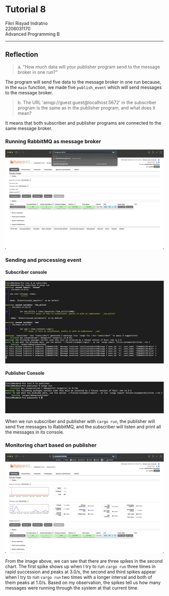 # Tutorial 8
Fikri Risyad Indratno</br>
2206031170</br>
Advanced Programming B</br>

---

## Reflection
> a. "How much data will your publisher program send to the message broker in one run?"

The program will send five data to the message broker in one run because, in the `main` function, we made five `publish_event` which will send messages to the message broker.

> b. The URL 'amqp://guest:guest@localhost:5672' in the subscriber program is the same as in the publisher program, and what does it mean?

It means that both subscriber and publisher programs are connected to the same message broker.

### Running RabbitMQ as message broker

![running rabbitmq](images/running_rabbitmq.png)

### Sending and processing event

#### Subscriber console
![subscriber console](images/cargo_run_subscriber.png)

#### Publisher Console
![publisher console](images/cargo_run_publisher.png)

When we run subscriber and publisher with `cargo run`, the publisher will send five messages to RabbitMQ, and the subscriber will listen and print all the messages in its console.

### Monitoring chart based on publisher

![repeated publisher run](images/repeated_publisher_run.png)

From the image above, we can see that there are three spikes in the second chart. The first spike shows up when I try to run `cargo run` three times in rapid succession and peaks at 3.0/s, the second and third spikes appear when I try to run `cargo run` two times with a longer interval and both of them peaks at 1.0/s. Based on my observation, the spikes tell us how many messages were running through the system at that current time.